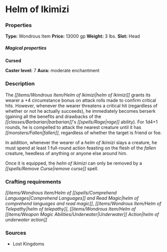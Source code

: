 ﻿---
Title: "Helm of Ikimizi"
Type: "Wondrous Item"
Price: "13000 gp"
Weight: "3 lbs."
Slot: "Head"
Cursed: "True"
Caster level: "7"
Aura: "moderate enchantment"
Description: |
  "The _helm of Ikimizi_ grants its wearer a +4 circumstance bonus on attack rolls made to confirm critical hits. However, whenever the wearer threatens a critical hit (regardless of whether or not he actually succeeds), he immediately becomes berserk (gaining all the benefits and drawbacks of the barbarian's rage ability). For 1d4+1 rounds, he is compelled to attack the nearest creature until it has fallen, regardless of whether the target is friend or foe.
  In addition, whenever the wearer of a _helm of Ikimizi_ slays a creature, he must spend at least 1 full-round action feasting on the flesh of the fallen creature, heedless of anything or anyone else around him.
  Once it is equipped, the _helm of Ikimizi_ can only be removed by a _remove curse_ spell."
Sources: "['Lost Kingdoms']"
---

# Helm of Ikimizi

### Properties

**Type:** Wondrous Item **Price:** 13000 gp **Weight:** 3 lbs. **Slot:** Head

##### Magical properties

**Cursed**

**Caster level:** 7 **Aura:** moderate enchantment

### Description

The _[[items/Wondrous Item/Helm of Ikimizi|helm of Ikimizi]]_ grants its wearer a +4 circumstance bonus on attack rolls made to confirm critical hits. However, whenever the wearer threatens a critical hit (regardless of whether or not he actually succeeds), he immediately becomes berserk (gaining all the benefits and drawbacks of the _[[classes/Barbarian|barbarian]]_'s _[[spells/Rage|rage]]_ ability). For 1d4+1 rounds, he is compelled to attack the nearest creature until it has _[[monsters/Fallen|fallen]]_, regardless of whether the target is friend or foe.

In addition, whenever the wearer of a _helm of Ikimizi_ slays a creature, he must spend at least 1 full-round action feasting on the flesh of the _fallen_ creature, heedless of anything or anyone else around him.

Once it is equipped, the _helm of Ikimizi_ can only be removed by a _[[spells/Remove Curse|remove curse]]_ spell.

### Crafting requirements

_[[items/Wondrous Item/Helm of _[[spells/Comprehend Languages|Comprehend Languages]]_ and Read Magic|helm of _comprehend languages_ and read magic]]_, _[[items/Wondrous Item/Helm of Telepathy|helm of telepathy]]_, _[[items/Wondrous Item/Helm of _[[items/Weapon Magic Abilities/Underwater|Underwater]]_ Action|helm of _underwater_ action]]_

### Sources

* Lost Kingdoms
